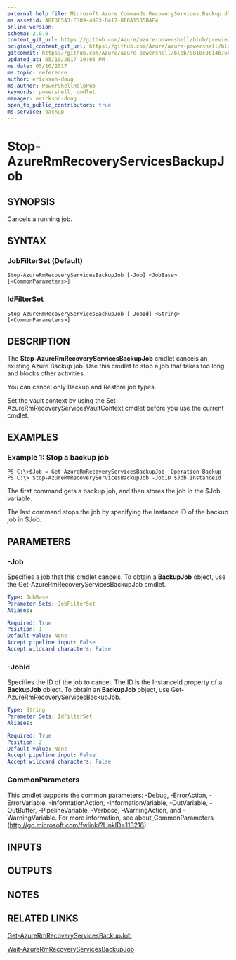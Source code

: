 ```yaml
---
external help file: Microsoft.Azure.Commands.RecoveryServices.Backup.dll-Help.xml
ms.assetid: A8FDC5A3-F309-49B3-B417-8E0A1535BAF4
online version:
schema: 2.0.0
content_git_url: https://github.com/Azure/azure-powershell/blob/preview/src/ResourceManager/RecoveryServices.Backup/Commands.RecoveryServices.Backup/help/Stop-AzureRmRecoveryServicesBackupJob.md
original_content_git_url: https://github.com/Azure/azure-powershell/blob/preview/src/ResourceManager/RecoveryServices.Backup/Commands.RecoveryServices.Backup/help/Stop-AzureRmRecoveryServicesBackupJob.md
gitcommit: https://github.com/Azure/azure-powershell/blob/8810c0614b76be8d014616888a4ae7733a452af9
updated_at: 05/10/2017 19:05 PM
ms.date: 05/10/2017
ms.topic: reference
author: erickson-doug
ms.author: PowerShellHelpPub
keywords: powershell, cmdlet
manager: erickson-doug
open_to_public_contributors: true
ms.service: backup
---
```


# Stop-AzureRmRecoveryServicesBackupJob

## SYNOPSIS
Cancels a running job.

## SYNTAX

### JobFilterSet (Default)
```
Stop-AzureRmRecoveryServicesBackupJob [-Job] <JobBase> [<CommonParameters>]
```

### IdFilterSet
```
Stop-AzureRmRecoveryServicesBackupJob [-JobId] <String> [<CommonParameters>]
```

## DESCRIPTION
The **Stop-AzureRmRecoveryServicesBackupJob** cmdlet cancels an existing Azure Backup job.
Use this cmdlet to stop a job that takes too long and blocks other activities.

You can cancel only Backup and Restore job types.

Set the vault context by using the Set-AzureRmRecoveryServicesVaultContext cmdlet before you use the current cmdlet.

## EXAMPLES

### Example 1: Stop a backup job
```
PS C:\>$Job = Get-AzureRmRecoveryServicesBackupJob -Operation Backup
PS C:\> Stop-AzureRmRecoveryServicesBackupJob -JobID $Job.InstanceId
```

The first command gets a backup job, and then stores the job in the $Job variable.

The last command stops the job by specifying the Instance ID of the backup job in $Job.

## PARAMETERS

### -Job
Specifies a job that this cmdlet cancels.
To obtain a **BackupJob** object, use the Get-AzureRmRecoveryServicesBackupJob cmdlet.

```yaml
Type: JobBase
Parameter Sets: JobFilterSet
Aliases: 

Required: True
Position: 1
Default value: None
Accept pipeline input: False
Accept wildcard characters: False
```

### -JobId
Specifies the ID of the job to cancel.
The ID is the InstanceId property of a **BackupJob** object.
To obtain an **BackupJob** object, use Get-AzureRmRecoveryServicesBackupJob.

```yaml
Type: String
Parameter Sets: IdFilterSet
Aliases: 

Required: True
Position: 2
Default value: None
Accept pipeline input: False
Accept wildcard characters: False
```

### CommonParameters
This cmdlet supports the common parameters: -Debug, -ErrorAction, -ErrorVariable, -InformationAction, -InformationVariable, -OutVariable, -OutBuffer, -PipelineVariable, -Verbose, -WarningAction, and -WarningVariable. For more information, see about_CommonParameters (http://go.microsoft.com/fwlink/?LinkID=113216).

## INPUTS

## OUTPUTS

## NOTES

## RELATED LINKS

[Get-AzureRmRecoveryServicesBackupJob](./Get-AzureRmRecoveryServicesBackupJob.md)

[Wait-AzureRmRecoveryServicesBackupJob](./Wait-AzureRmRecoveryServicesBackupJob.md)


